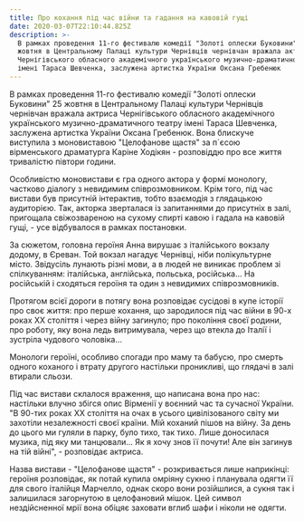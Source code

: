 ```yaml
---
title: Про кохання під час війни та гадання на кавовій гущі
date: 2020-03-07T22:10:44.825Z
description: >-
  В рамках проведення 11-го фестивалю комедії "Золоті оплески Буковини" 25
  жовтня в Центральному Палаці культури Чернівців чернівчан вражала актриса
  Чернігівського обласного академічного українського музично-драматичного театру
  імені Тараса Шевченка, заслужена артистка України Оксана Гребенюк
---
```

В рамках проведення 11-го фестивалю комедії "Золоті оплески Буковини" 25 жовтня в Центральному Палаці культури Чернівців чернівчан вражала актриса Чернігівського обласного академічного українського музично-драматичного театру імені Тараса Шевченка, заслужена артистка України Оксана Гребенюк. Вона блискуче виступила з моновиставою "Целофанове щастя" за п`єсою вірменського драматурга Каріне Ходікян - розповіддю про все життя тривалістю півтори години.

Особливістю моновистави є гра одного актора у формі монологу, частково діалогу з невидимим співрозмовником. Крім того, під час вистави був присутній інтерактив, тобто взаємодія з глядацькою аудиторією. Так, акторка зверталася із запитаннями до присутніх в залі, пригощала свіжозвареною на сухому спирті кавою і гадала на кавовій гущі, - усе відбувалося в рамках постановки.

За сюжетом, головна героїня Анна вирушає з італійського вокзалу додому, в Єреван. Той вокзал нагадує Чернівці, ніби полікультурне місто. Звідусіль лунають різні мови, а в людей не виникає проблем зі спілкуванням: італійська, англійська, польська, російська... На російській і сходяться героїня та один з невидимих співрозмовників.

Протягом всієї дороги в потягу вона розповідає сусідові в купе історії про своє життя: про перше кохання, що зародилося під час війни в 90-х роках ХХ століття і через війну загинуло; про покоління своєї родини, про роботу, яку вона ледь витримувала, через що втекла до Італії і зустріла чудового чоловіка…

Монологи героїні, особливо спогади про маму та бабусю, про смерть одного коханого і втрату другого настільки проникливі, що глядачі в залі втирали сльози.

Під час вистави склалося враження, що написана вона про нас: настільки влучно збігся опис Вірменії у воєнний час та сучасної України. "В 90-тих роках ХХ століття на очах в усього цивілізованого світу ми захотіли незалежності своєї країни. Мій коханий пішов на війну. За день до цього ми гуляли в парку, було тихо, так тихо. Лише доносилася музика, під яку ми танцювали... Як я хочу знов її почути! Але він загинув на тій війні", - розповідає актриса.

Назва вистави - "Целофанове щастя" - розкривається лише наприкінці: героїня розповідає, як потай купила омріяну сукню і планувала одягти її для свого італійця Марчелло, однак скоро вони розійшлися, а сукня так і залишилася загорнутою в целофановий мішок. Цей символ нездійсненної мрії вона обіцяє заховати вглиб шафи і ніколи не одягти.
